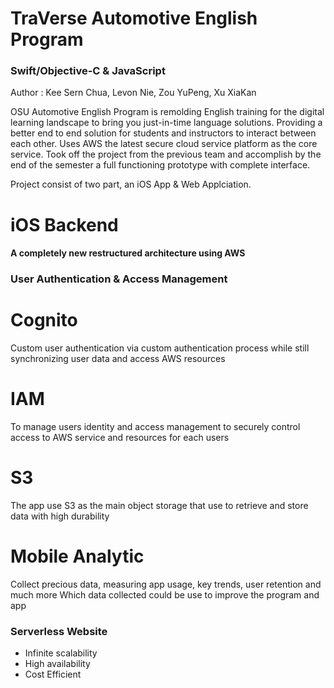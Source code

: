 # TraVerse Automotive English Program
### Swift/Objective-C & JavaScript

Author : Kee Sern Chua, Levon Nie, Zou YuPeng, Xu XiaKan

OSU Automotive English Program is remolding English training for the digital learning landscape to bring you just-in-time language solutions. Providing a better end to end solution for students and instructors to interact between each other. Uses AWS the latest secure cloud service platform as the core service. Took off the project from the previous team and accomplish by the end of the semester a full functioning prototype with complete interface.

Project consist of two part, an iOS App & Web Applciation.

# iOS Backend
#### A completely new restructured architecture using AWS 
### User Authentication & Access Management
# Cognito
Custom user authentication via custom authentication process while still synchronizing user data and access AWS resources

# IAM
To manage users identity and access management to securely control access to AWS service and resources for each users

# S3
The app use S3 as the main object storage that use to retrieve and store data with high durability

# Mobile Analytic
Collect precious data, measuring app usage, key trends, user retention and much more
Which data collected could be use to improve the program and app

### Serverless Website
* Infinite scalability
* High availability
* Cost Efficient




